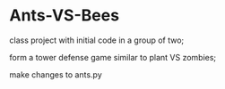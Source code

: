 # Ants-VS-Bees
class project with initial code in a group of two;

form a tower defense game similar to plant VS zombies;

make changes to ants.py
